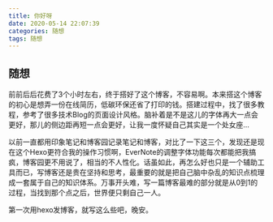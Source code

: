 ```yaml
---
title: 你好呀
date: 2020-05-14 22:07:39
categories: 随想
tags: 随想
---
```

## 随想

前前后后花费了3个小时左右，终于搭好了这个博客，不容易啊。本来搭这个博客的初心是想弄一份在线简历，低碳环保还省了打印的钱。搭建过程中，找了很多教程，参考了很多技术Blog的页面设计风格。脑补着是不是这儿的字体再大一点会更好，那儿的侧边距再短一点会更好，让我一度怀疑自己其实是一个处女座...

<!--more-->

以前一直都用印象笔记和博客园记录笔记和博客，对比了一下这三个，发现还是现在这个Hexo更符合我的操作习惯啊，EverNote的调整字体功能每次都能把我搞疯，博客园更不用说了，相当的不人性化。话虽如此，再怎么好也只是一个辅助工具而已，写博客还是贵在坚持和思考，最重要的就是把自己脑中杂乱的知识点梳理成一套属于自己的知识体系。万事开头难，写一篇博客最难的部分就是从0到1的过程，当找到那个点之后，世界便只剩自己一人。


第一次用hexo发博客，就写这么些吧，晚安。
